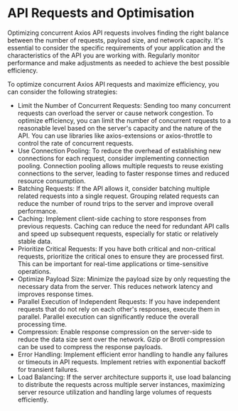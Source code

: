 # API Requests and Optimisation
Optimizing concurrent Axios API requests involves finding the right balance between the number of requests, payload size, and network capacity. It's essential to consider the specific requirements of your application and the characteristics of the API you are working with. Regularly monitor performance and make adjustments as needed to achieve the best possible efficiency.

To optimize concurrent Axios API requests and maximize efficiency, you can consider the following strategies:

- Limit the Number of Concurrent Requests: Sending too many concurrent requests can overload the server or cause network congestion. To optimize efficiency, you can limit the number of concurrent requests to a reasonable level based on the server's capacity and the nature of the API. You can use libraries like axios-extensions or axios-throttle to control the rate of concurrent requests.
- Use Connection Pooling: To reduce the overhead of establishing new connections for each request, consider implementing connection pooling. Connection pooling allows multiple requests to reuse existing connections to the server, leading to faster response times and reduced resource consumption.
- Batching Requests: If the API allows it, consider batching multiple related requests into a single request. Grouping related requests can reduce the number of round trips to the server and improve overall performance.
- Caching: Implement client-side caching to store responses from previous requests. Caching can reduce the need for redundant API calls and speed up subsequent requests, especially for static or relatively stable data.
- Prioritize Critical Requests: If you have both critical and non-critical requests, prioritize the critical ones to ensure they are processed first. This can be important for real-time applications or time-sensitive operations.
- Optimize Payload Size: Minimize the payload size by only requesting the necessary data from the server. This reduces network latency and improves response times.
- Parallel Execution of Independent Requests: If you have independent requests that do not rely on each other's responses, execute them in parallel. Parallel execution can significantly reduce the overall processing time.
- Compression: Enable response compression on the server-side to reduce the data size sent over the network. Gzip or Brotli compression can be used to compress the response payloads.
- Error Handling: Implement efficient error handling to handle any failures or timeouts in API requests. Implement retries with exponential backoff for transient failures.
- Load Balancing: If the server architecture supports it, use load balancing to distribute the requests across multiple server instances, maximizing server resource utilization and handling large volumes of requests efficiently.
